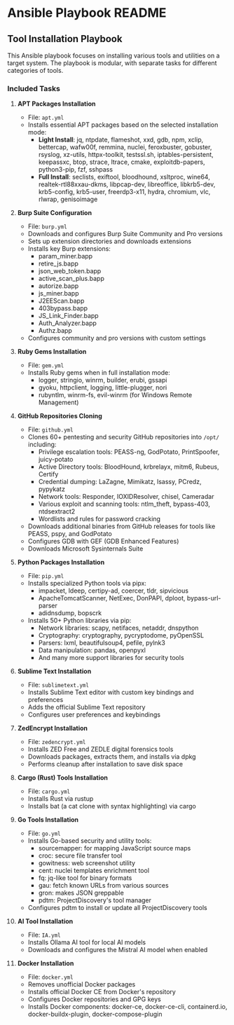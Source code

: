 # Ansible Playbook README

## Tool Installation Playbook

This Ansible playbook focuses on installing various tools and utilities on a target system. The playbook is modular, with separate tasks for different categories of tools.

### Included Tasks

1. **APT Packages Installation**
   - File: `apt.yml`
   - Installs essential APT packages based on the selected installation mode:
     - **Light Install**: jq, ntpdate, flameshot, xxd, gdb, npm, xclip, bettercap, wafw00f, remmina, nuclei, feroxbuster, gobuster, rsyslog, xz-utils, httpx-toolkit, testssl.sh, iptables-persistent, keepassxc, btop, strace, ltrace, cmake, exploitdb-papers, python3-pip, fzf, sshpass
     - **Full Install**: seclists, exiftool, bloodhound, xsltproc, wine64, realtek-rtl88xxau-dkms, libpcap-dev, libreoffice, libkrb5-dev, krb5-config, krb5-user, freerdp3-x11, hydra, chromium, vlc, rlwrap, genisoimage

2. **Burp Suite Configuration**
   - File: `burp.yml`
   - Downloads and configures Burp Suite Community and Pro versions
   - Sets up extension directories and downloads extensions
   - Installs key Burp extensions:
     - param_miner.bapp
     - retire_js.bapp
     - json_web_token.bapp
     - active_scan_plus.bapp
     - autorize.bapp
     - js_miner.bapp
     - J2EEScan.bapp
     - 403bypass.bapp
     - JS_Link_Finder.bapp
     - Auth_Analyzer.bapp
     - Authz.bapp
   - Configures community and pro versions with custom settings

3. **Ruby Gems Installation**
   - File: `gem.yml`
   - Installs Ruby gems when in full installation mode:
     - logger, stringio, winrm, builder, erubi, gssapi
     - gyoku, httpclient, logging, little-plugger, nori
     - rubyntlm, winrm-fs, evil-winrm (for Windows Remote Management)

4. **GitHub Repositories Cloning**
   - File: `github.yml`
   - Clones 60+ pentesting and security GitHub repositories into `/opt/` including:
     - Privilege escalation tools: PEASS-ng, GodPotato, PrintSpoofer, juicy-potato
     - Active Directory tools: BloodHound, krbrelayx, mitm6, Rubeus, Certify
     - Credential dumping: LaZagne, Mimikatz, lsassy, PCredz, pypykatz
     - Network tools: Responder, IOXIDResolver, chisel, Cameradar
     - Various exploit and scanning tools: ntlm_theft, bypass-403, ntdsextract2
     - Wordlists and rules for password cracking
   - Downloads additional binaries from GitHub releases for tools like PEASS, pspy, and GodPotato
   - Configures GDB with GEF (GDB Enhanced Features)
   - Downloads Microsoft Sysinternals Suite

5. **Python Packages Installation**
   - File: `pip.yml`
   - Installs specialized Python tools via pipx:
     - impacket, ldeep, certipy-ad, coercer, tldr, sipvicious
     - ApacheTomcatScanner, NetExec, DonPAPI, dploot, bypass-url-parser
     - adidnsdump, bopscrk
   - Installs 50+ Python libraries via pip:
     - Network libraries: scapy, netifaces, netaddr, dnspython
     - Cryptography: cryptography, pycryptodome, pyOpenSSL
     - Parsers: lxml, beautifulsoup4, pefile, pylnk3
     - Data manipulation: pandas, openpyxl
     - And many more support libraries for security tools

6. **Sublime Text Installation**
   - File: `sublimetext.yml`
   - Installs Sublime Text editor with custom key bindings and preferences
   - Adds the official Sublime Text repository
   - Configures user preferences and keybindings

7. **ZedEncrypt Installation**
   - File: `zedencrypt.yml`
   - Installs ZED Free and ZEDLE digital forensics tools
   - Downloads packages, extracts them, and installs via dpkg
   - Performs cleanup after installation to save disk space

8. **Cargo (Rust) Tools Installation**
   - File: `cargo.yml`
   - Installs Rust via rustup
   - Installs bat (a cat clone with syntax highlighting) via cargo

9. **Go Tools Installation**
   - File: `go.yml`
   - Installs Go-based security and utility tools:
     - sourcemapper: for mapping JavaScript source maps
     - croc: secure file transfer tool
     - gowitness: web screenshot utility
     - cent: nuclei templates enrichment tool
     - fq: jq-like tool for binary formats
     - gau: fetch known URLs from various sources
     - gron: makes JSON greppable
     - pdtm: ProjectDiscovery's tool manager
   - Configures pdtm to install or update all ProjectDiscovery tools

10. **AI Tool Installation**
    - File: `IA.yml`
    - Installs Ollama AI tool for local AI models
    - Downloads and configures the Mistral AI model when enabled

11. **Docker Installation**
    - File: `docker.yml`
    - Removes unofficial Docker packages
    - Installs official Docker CE from Docker's repository
    - Configures Docker repositories and GPG keys
    - Installs Docker components: docker-ce, docker-ce-cli, containerd.io, docker-buildx-plugin, docker-compose-plugin
